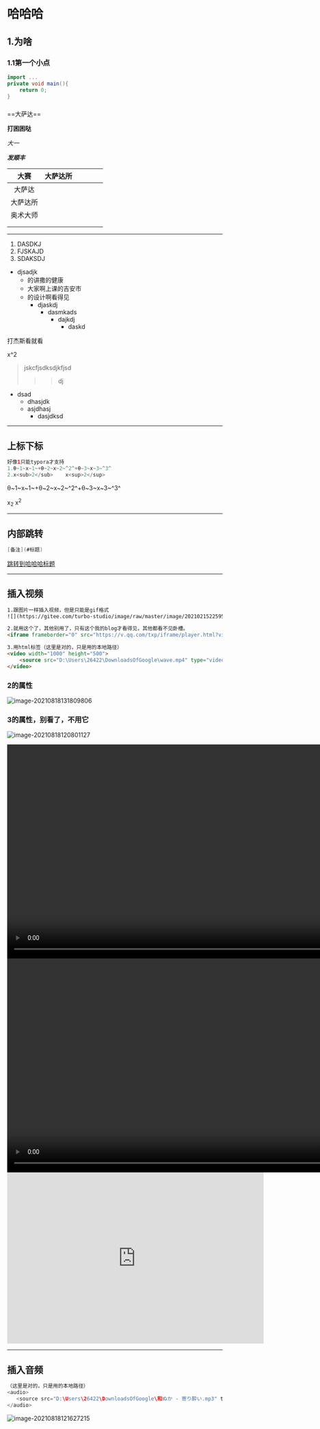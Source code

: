 # 哈哈哈

## 1.为啥

### 1.1第一个小点

```java
import ...
private void main(){
    return 0;
}
```

### 

==大萨达==

**打困困哒**

*大一*

***发顺丰***

|   大赛   | 大萨达所 |      |      |      |      |
| :------: | :------: | ---- | ---- | ---- | ---- |
|  大萨达  |          |      |      |      |      |
| 大萨达所 |          |      |      |      |      |
| 奥术大师 |          |      |      |      |      |
|          |          |      |      |      |      |
|          |          |      |      |      |      |

----



1. DASDKJ 
2. FJSKAJD
3. SDAKSDJ

+ djsadjk
  + 的讲撒的健康
  + 大家啊上课的吉安市
  + 的设计啊看得见
    + djaskdj
      + dasmkads
        + dajkdj
          + daskd

打杰斯看就看

x^2

> jskcfjsdksdjkfjsd
>
> > > dj

- dsad
  - dhasjdk
  - asjdhasj
    - dasjdksd



-------



## 上标下标


```java
好像1只能typora才支持
1.θ~1~x~1~+θ~2~x~2~^2^+θ~3~x~3~^3^
2.x<sub>2</sub>    x<sup>2</sup>
```

θ~1~x~1~+θ~2~x~2~^2^+θ~3~x~3~^3^

x<sub>2</sub>    x<sup>2</sup>

---

## 内部跳转

```java
[备注](#标题)
```

[跳转到哈哈哈标题](#哈哈哈)

---

## 插入视频

```html
1.跟图片一样插入视频，但是只能是gif格式
![](https://gitee.com/turbo-studio/image/raw/master/image/20210215225951.gif)

2.就用这个了，其他别用了，只有这个我的blog才看得见，其他都看不见卧槽。
<iframe frameborder="0" src="https://v.qq.com/txp/iframe/player.html?vid=o3263y9ud2v" allowFullScreen="true" width="600" height="400"></iframe>

3.用html标签（这里是对的，只是用的本地路径）
<video width="1000" height="500">     
    <source src="D:\Users\26422\DownloadsOfGoogle\wave.mp4" type="video/mp4">     
</video>

```

### 2的属性

![image-20210818131809806](C:\Users\26422\AppData\Roaming\Typora\typora-user-images\image-20210818131809806.png)

### 3的属性，别看了，不用它

![image-20210818120801127](C:\Users\26422\AppData\Roaming\Typora\typora-user-images\image-20210818120801127.png)

<video width="1000" height="500">     
    <source src="D:\Users\26422\DownloadsOfGoogle\wave.mp4" type="video/mp4">     
</video>
<video width="1000" height="500">     
    <source src="https://vd2.bdstatic.com/mda-mebhc4fqejhdbx87/fhd/cae_h264_nowatermark/1620855055979675790/mda-mebhc4fqejhdbx87.mp4?v_from_s=hkapp-haokan-tucheng&auth_key=1629263782-0-0-0285161dd3cac81539c593d41c80b983&bcevod_channel=searchbox_feed&pd=1&pt=3&abtest=3000160_1" type="video/mp4">     
</video>
<iframe frameborder="0" src="https://v.qq.com/txp/iframe/player.html?vid=o3263y9ud2v" allowFullScreen="true" width="600" height="400"></iframe>

---

## 插入音频

```java
（这里是对的，只是用的本地路径）
<audio>   
   <source src="D:\Users\26422\DownloadsOfGoogle\和ぬか - 寄り酔い.mp3" type="audio/mpeg">  
</audio>
```

![image-20210818121627215](C:\Users\26422\AppData\Roaming\Typora\typora-user-images\image-20210818121627215.png)

<audio>   
   <source src="D:\Users\26422\DownloadsOfGoogle\和ぬか - 寄り酔い.mp3" type="audio/mpeg">  
</audio>
<audio>   
   <source src="http://dl.stream.qqmusic.qq.com/C400003sz2bi3bkCga.m4a?guid=3063433650&vkey=37AC1D10FC8723BB36433147F79634B41466F2C7E3B2C4F2CF6DA15B034A0CD88698F60FF930EFE74E60BA420FE0DCB562DD9C6F0E6CAFCA&uin=2642253423&fromtag=66" type="audio/mpeg">  
</audio>

